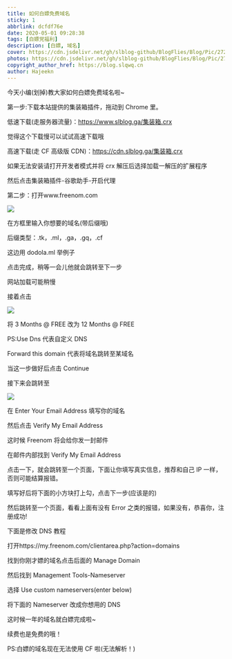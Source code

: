 ```yaml
---
title: 如何白嫖免费域名
sticky: 1
abbrlink: dcfdf76e
date: 2020-05-01 09:28:38
tags: [白嫖党福利]
description: [白嫖, 域名]
cover: https://cdn.jsdelivr.net/gh/slblog-github/BlogFlies/Blog/Pic/2725Cover.png
photos: https://cdn.jsdelivr.net/gh/slblog-github/BlogFlies/Blog/Pic/2725Cover.png
copyright_author_href: https://blog.slqwq.cn
author: Hajeekn
---
```


今天小编(划掉)教大家如何白嫖免费域名啦~

第一步:下载本站提供的集装箱插件，拖动到 Chrome 里。

低速下载(走服务器流量)：https://www.slblog.ga/集装箱.crx

觉得这个下载慢可以试试高速下载哦

高速下载(走 CF 高级版 CDN)：https://cdn.slblog.ga/集装箱.crx

如果无法安装请打开开发者模式并将 crx 解压后选择加载一解压的扩展程序

然后点击集装箱插件-谷歌助手-开启代理

第二步：打开www.freenom.com

![](https://cdn.slblog.ga/pic/post/qwq.png##align=left&display=inline&height=467&margin=%5Bobject%20Object%5D&originHeight=467&originWidth=860&status=done&style=none&width=860)

在方框里输入你想要的域名(带后缀哦)

后缀类型：.tk，.ml，.ga，.gq，.cf

这边用 dodola.ml 举例子

点击完成，稍等一会儿他就会跳转至下一步

网站加载可能稍慢

接着点击

![](https://cdn.slblog.ga/pic/post/sss.png##align=left&display=inline&height=461&margin=%5Bobject%20Object%5D&originHeight=461&originWidth=861&status=done&style=none&width=861)

将 3 Months @ FREE 改为 12 Months @ FREE

PS:Use Dns 代表自定义 DNS

Forward this domain 代表将域名跳转至某域名

当这一步做好后点击 Continue

接下来会跳转至

![](https://cdn.slblog.ga/pic/post/rrrr.png##align=left&display=inline&height=368&margin=%5Bobject%20Object%5D&originHeight=368&originWidth=686&status=done&style=none&width=686)

在 Enter Your Email Address 填写你的域名

然后点击 Verify My Email Address

这时候 Freenom 将会给你发一封邮件

在邮件内部找到 Verify My Email Address

点击一下，就会跳转至一个页面，下面让你填写真实信息，推荐和自己 IP 一样，否则可能结算报错。

填写好后将下面的小方块打上勾，点击下一步(应该是的)

然后跳转至一个页面，看看上面有没有 Error 之类的报错，如果没有，恭喜你，注册成功!

下面是修改 DNS 教程

打开https://my.freenom.com/clientarea.php?action=domains

找到你刚才嫖的域名点击后面的 Manage Domain

然后找到 Management Tools-Nameserver

选择 Use custom nameservers(enter below)

将下面的 Nameserver 改成你想用的 DNS

这时候一年的域名就白嫖完成啦~

续费也是免费的哦！

PS:白嫖的域名现在无法使用 CF 啦(无法解析！)
